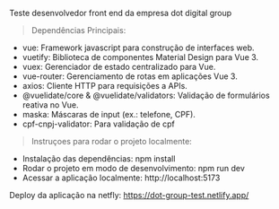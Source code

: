 Teste desenvolvedor front end da empresa dot digital group

> Dependências Principais:
- vue: Framework javascript para construção de interfaces web.
- vuetify: Biblioteca de componentes Material Design para Vue 3.
- vuex: Gerenciador de estado centralizado para Vue.
- vue-router: Gerenciamento de rotas em aplicações Vue 3.
- axios: Cliente HTTP para requisições a APIs.
- @vuelidate/core & @vuelidate/validators: Validação de formulários reativa no Vue.
- maska: Máscaras de input (ex.: telefone, CPF).
- cpf-cnpj-validator: Para validação de cpf


> Instruçoes para rodar o projeto localmente:
- Instalação das dependências: npm install
- Rodar o projeto em modo de desenvolvimento: npm run dev
- Acessar a aplicação localmente: http://localhost:5173

Deploy da aplicação na netfly:
https://dot-group-test.netlify.app/

